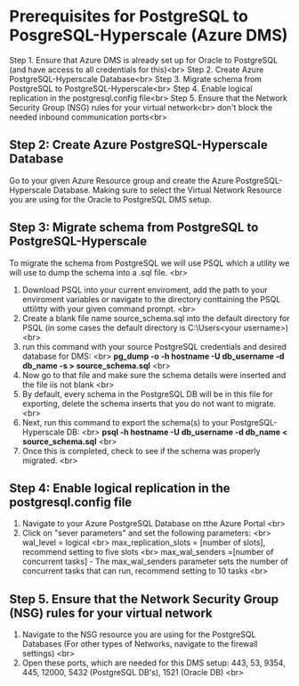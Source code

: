 # Prerequisites for PostgreSQL to PosgreSQL-Hyperscale (Azure DMS)

Step 1. Ensure that Azure DMS is already set up for Oracle to PostgreSQL (and have access to all credentials for this)<br\>
Step 2. Create Azure PostgreSQL-Hyperscale Database<br\>
Step 3. Migrate schema from PostgreSQL to PostgreSQL-Hyperscale<br\>
Step 4. Enable logical replication in the postgresql.config file<br\>
Step 5. Ensure that the Network Security Group (NSG) rules for your virtual network<br\>
   don't block the needed inbound communication ports<br\>

## Step 2: Create Azure PostgreSQL-Hyperscale Database

Go to your given Azure Resource group and create the Azure PostgreSQL-Hyperscale Database. Making sure to select the Virtual Network Resource you are using for the Oracle to PostgreSQL DMS setup.

## Step 3: Migrate schema from PostgreSQL to PostgreSQL-Hyperscale

To migrate the schema from PostgreSQL we will use PSQL which a utility we will use to dump the schema into a .sql file. <br\>
1. Download PSQL into your current enviroment, add the path to your enviroment variables or navigate to the directory conttaining the PSQL uttilitty with your given command prompt. <br\>
2. Create a blank file name source_schema.sql into the default directory for PSQL (in some cases the default directory is C:\Users\<your username>) <br\>
3. run this command with your source PostgreSQL credentials and desired database for DMS: <br\>
**pg_dump -o -h hostname -U db_username -d db_name -s > source_schema.sql** <br\>
4. Now go to that file and make sure the schema details were inserted and the file iis not blank <br\>
5. By default, every schema in the PostgreSQL DB will be in this file for exporting, delete the schema inserts that you do not want to migrate. <br\>
5. Next, run this command to export the schema(s) to your PostgreSQL-Hyperscale DB: <br\>
**psql -h hostname -U db_username -d db_name < source_schema.sql** <br\>
6. Once this is completed, check to see if the schema was properly migrated. <br\>

## Step 4: Enable logical replication in the postgresql.config file
1. Navigate to your Azure PostgreSQL Database on tthe Azure Portal <br\>
2. Click on "sever parameters" and set the following parameters: <br\>
wal_level = logical <br\>
max_replication_slots = [number of slots], recommend setting to five slots <br\>
max_wal_senders =[number of concurrent tasks] - The max_wal_senders parameter sets the number of concurrent tasks that can run, recommend setting to 10 tasks <br\>

## Step 5. Ensure that the Network Security Group (NSG) rules for your virtual network 
1. Navigate to the NSG resource you are using for the PostgreSQL Databases (For other types of Networks, navigate to the firewall settings) <br\>
2. Open these ports, which are needed for this DMS setup: 443, 53, 9354, 445, 12000, 5432 (PostgreSQL DB's), 1521 (Oracle DB) <br\>
   
   
   
   
   
